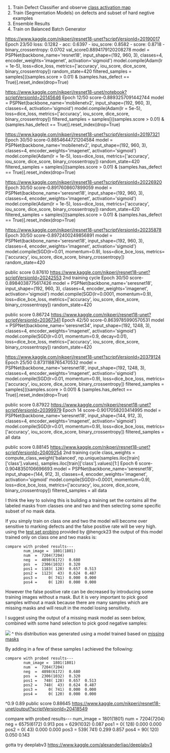 1. Train Defect Classifier and observe [class activation map](https://jacobgil.github.io/deeplearning/class-activation-maps)
2. Train (Segmentation Models) on defects and subset of hard negtive examples
3. Ensemble Results
4. Train on Balanced Batch Generator

https://www.kaggle.com/nikperi/resnet18-unet?scriptVersionId=20190017
  Epoch 23/50 loss: 0.1282 - acc: 0.6397 - iou_score: 0.8582 - score: 0.8718 - binary_crossentropy: 0.0702 val_score0.8894179120208278
  model = PSPNet(backbone_name='resnet18', input_shape=(192, 960, 3), classes=4, encoder_weights='imagenet', activation='sigmoid')
  model.compile(Adam(lr = 1e-5), loss=dice_loss, metrics=['accuracy', iou_score, dice_score, binary_crossentropy])
  random_state=420
  filtered_samples = samples[((samples.score > 0.01) & (samples.has_defect == True)].reset_index(drop=True)


https://www.kaggle.com/nikperi/resnet18-unet/notebook?scriptVersionId=20145646
Epoch 12/50 score-0.8893257091442744
model = PSPNet(backbone_name='mobilenetv2', input_shape=(192, 960, 3), classes=4, activation='sigmoid')
model.compile(Adam(lr = 5e-5), loss=dice_loss, metrics=['accuracy', iou_score, dice_score, binary_crossentropy])
filtered_samples = samples[((samples.score > 0.01) & (samples.has_defect == True)].reset_index(drop=True)

https://www.kaggle.com/nikperi/resnet18-unet?scriptVersionId=20197321
Epoch 30/50 score-0.8854644721204584
model = PSPNet(backbone_name='mobilenetv2', input_shape=(192, 960, 3), classes=4, encoder_weights='imagenet', activation='sigmoid')
model.compile(Adam(lr = 1e-5), loss=dice_loss, metrics=['accuracy', iou_score, dice_score, binary_crossentropy])
random_state=420
filtered_samples = samples[((samples.score > 0.01) & (samples.has_defect == True)].reset_index(drop=True)

https://www.kaggle.com/nikperi/resnet18-unet?scriptVersionId=20226920
Epoch 30/50 score-0.8917608607899059
model = PSPNet(backbone_name='seresnet18', input_shape=(192, 960, 3), classes=4, encoder_weights='imagenet', activation='sigmoid')
model.compile(Adam(lr = 1e-5), loss=dice_loss, metrics=['accuracy', iou_score, dice_score, binary_crossentropy])
random_state=420
filtered_samples = samples[((samples.score > 0.01) & (samples.has_defect == True)].reset_index(drop=True)

https://www.kaggle.com/nikperi/resnet18-unet?scriptVersionId=20235878
Epoch 30/50 score-0.8972400249856891
model = PSPNet(backbone_name='seresnet18', input_shape=(192, 960, 3), classes=4, encoder_weights='imagenet', activation='sigmoid')
model.compile(SGD(lr=0.01, momentum=0.9), loss=dice_bce_loss, metrics=['accuracy', iou_score, dice_score, binary_crossentropy])
random_state=420

public score 0.87610
https://www.kaggle.com/nikperi/resnet18-unet?scriptVersionId=20242553
2nd training cycle
Epoch 30/50 score-0.8984038775617426
model = PSPNet(backbone_name='seresnet18', input_shape=(192, 960, 3), classes=4, encoder_weights='imagenet', activation='sigmoid')
model.compile(SGD(lr=0.0001, momentum=0.9), loss=dice_bce_loss, metrics=['accuracy', iou_score, dice_score, binary_crossentropy])
random_state=420

public score 0.86724
https://www.kaggle.com/nikperi/resnet18-unet?scriptVersionId=20367341
Epoch 42/50 score-0.8639785990570531
model = PSPNet(backbone_name='seresnet34', input_shape=(192, 1248, 3), classes=4, encoder_weights='imagenet', activation='sigmoid')
model.compile(SGD(lr=0.01, momentum=0.9, decay=0.01), loss=dice_bce_loss, metrics=['accuracy', iou_score, dice_score, binary_crossentropy])
random_state=420

https://www.kaggle.com/nikperi/resnet18-unet?scriptVersionId=20379124
Epoch 25/50 0.8731188765470532
model = PSPNet(backbone_name='seresnet18', input_shape=(192, 1248, 3), classes=4, encoder_weights='imagenet', activation='sigmoid')
model.compile(SGD(lr=0.01, momentum=0.9), loss=dice_bce_loss, metrics=['accuracy', iou_score, dice_score, binary_crossentropy])
filtered_samples = samples[((samples.score > 0.001) & (samples.has_defect == True)].reset_index(drop=True)

public score 0.87922
https://www.kaggle.com/nikperi/resnet18-unet?scriptVersionId=20399979
Epoch 14 score-0.9017058203414995
model = PSPNet(backbone_name='seresnet18', input_shape=(144, 912, 3), classes=4, encoder_weights='imagenet', activation='sigmoid')
model.compile(SGD(lr=0.01, momentum=0.9), loss=dice_bce_loss, metrics=['accuracy', iou_score, dice_score, binary_crossentropy])
filtered_samples = all data

public score 0.88145
https://www.kaggle.com/nikperi/resnet18-unet?scriptVersionId=20409254
2nd training cycle
class_weights = compute_class_weight('balanced', np.unique(samples.iloc[train]['class'].values), samples.iloc[train]['class'].values)[1:]
Epoch 6 score-0.9048350106696693
model = PSPNet(backbone_name='seresnet18', input_shape=(144, 912, 3), classes=4, encoder_weights='imagenet', activation='sigmoid'
model.compile(SGD(lr=0.0001, momentum=0.9), loss=dice_bce_loss, metrics=['accuracy', iou_score, dice_score, binary_crossentropy])
filtered_samples = all data

I think the key to solving this is building a training set the contains all the labeled masks from classes one and two and then selecting some specific subset of no mask data.

If you simply train on class one and two the model will become over sensitive to marking defects and the false positive rate will be very high. using the [test set probing](https://www.kaggle.com/c/severstal-steel-defect-detection/discussion/106477#latest-621119) provided by @hengck23 the output of this model trained only on class one and two masks is:
```
compare with probed results---
		num_image =  1801(1801)
		num  =  7204(7204)
		neg  =  4898(6172)  0.680
		pos  =  2306(1032)  0.320
		pos1 =  1183( 128)  0.657  0.513
		pos2 =  1123(  43)  0.624  0.487
		pos3 =     0( 741)  0.000  0.000
		pos4 =     0( 120)  0.000  0.000
```

However the false positive rate can be decreased by introducing some training images without a mask.  But it is very important to pick good samples without a mask because there are many samples which are missing masks and will result in the model losing sensitivity.

I suggest using the output of a missing mask model as seen below, combined with some hand selection to pick good negative samples:

![](https://www.googleapis.com/download/storage/v1/b/kaggle-user-content/o/inbox%2F2128634%2Fb9b781b9ae8d225d28eae8bbbd1c2dff%2FScreen%20Shot%202019-09-12%20at%2010.26.27%20PM.png?generation=1568341605312124&alt=media)
^ this distribution was generated using a model trained based on [missing masks](https://www.kaggle.com/xhlulu/severstal-predict-missing-masks)

By adding in a few of these samples I achieved the following:
```
compare with probed results---
		num_image =  1801(1801)
		num  =  7204(7204)
		neg  =  4898(6172)  0.680
		pos  =  2306(1032)  0.320
		pos1 =   748( 128)  0.657  0.513
		pos2 =   748(  43)  0.624  0.487
		pos3 =     0( 741)  0.000  0.000
		pos4 =     0( 120)  0.000  0.000
```
^0.9 0.89
public score 0.88645
https://www.kaggle.com/nikperi/resnet18-unet/output?scriptVersionId=20418549

compare with probed results---
		num_image =  1801(1801)
		num  =  7204(7204)
		neg  =  6575(6172)  0.913
		pos  =   629(1032)  0.087
		pos1 =     0( 128)  0.000  0.000
		pos2 =     0(  43)  0.000  0.000
		pos3 =   539( 741)  0.299  0.857
		pos4 =    90( 120)  0.050  0.143

gotta try deeplabv3 https://www.kaggle.com/alexanderliao/deeplabv3
